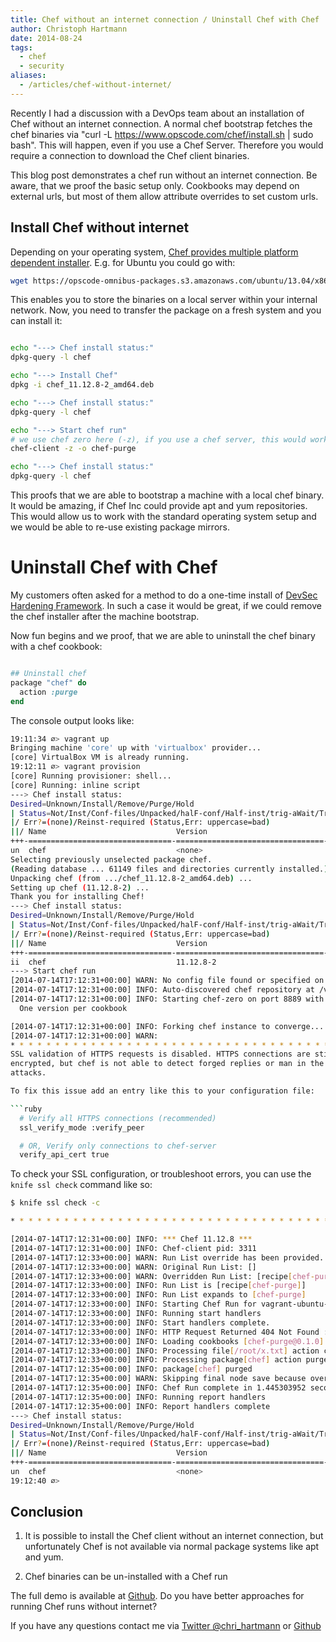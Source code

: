 ```yaml
---
title: Chef without an internet connection / Uninstall Chef with Chef
author: Christoph Hartmann
date: 2014-08-24
tags:
  - chef
  - security
aliases:
  - /articles/chef-without-internet/
---
```


Recently I had a discussion with a DevOps team about an installation of Chef without an internet connection. A normal chef bootstrap fetches the chef binaries via "curl -L https://www.opscode.com/chef/install.sh | sudo bash". This will happen, even if you use a Chef Server. Therefore you would require a connection to download the Chef client binaries. 

This blog post demonstrates a chef run without an internet connection. Be aware, that we proof the basic setup only. Cookbooks may depend on external urls, but most of them allow attribute overrides to set custom urls.

## Install Chef without internet

Depending on your operating system, [Chef provides multiple platform dependent installer](http://www.getchef.com/chef/install/). E.g. for Ubuntu you could go with:

```bash
wget https://opscode-omnibus-packages.s3.amazonaws.com/ubuntu/13.04/x86_64/chef_11.12.8-2_amd64.deb
```

This enables you to store the binaries on a local server within your internal network. Now, you need to transfer the package on a fresh system and you can install it:

```bash

echo "---> Chef install status:"
dpkg-query -l chef

echo "---> Install Chef"
dpkg -i chef_11.12.8-2_amd64.deb

echo "---> Chef install status:"
dpkg-query -l chef

echo "---> Start chef run"
# we use chef zero here (-z), if you use a chef server, this would work, too
chef-client -z -o chef-purge

echo "---> Chef install status:"
dpkg-query -l chef
```

This proofs that we are able to bootstrap a machine with a local chef binary. It would be amazing, if Chef Inc could provide apt and yum repositories. This would allow us to work with the standard operating system setup and we would be able to re-use existing package mirrors.

# Uninstall Chef with Chef

My customers often asked for a method to do a one-time install of [DevSec Hardening Framework](http://dev-sec.io/). In such a case it would be great, if we could remove the chef installer after the machine bootstrap.

Now fun begins and we proof, that we are able to uninstall the chef binary with a chef cookbook:

```ruby

## Uninstall chef
package "chef" do
  action :purge
end
```

The console output looks like:
```bash
19:11:34 ∅> vagrant up
Bringing machine 'core' up with 'virtualbox' provider...
[core] VirtualBox VM is already running.
19:12:11 ∅> vagrant provision
[core] Running provisioner: shell...
[core] Running: inline script
---> Chef install status:
Desired=Unknown/Install/Remove/Purge/Hold
| Status=Not/Inst/Conf-files/Unpacked/halF-conf/Half-inst/trig-aWait/Trig-pend
|/ Err?=(none)/Reinst-required (Status,Err: uppercase=bad)
||/ Name                             Version                           Description
+++-================================-=================================-==============================================================================
un  chef                             <none>                            (no description available)
Selecting previously unselected package chef.
(Reading database ... 61149 files and directories currently installed.)
Unpacking chef (from .../chef_11.12.8-2_amd64.deb) ...
Setting up chef (11.12.8-2) ...
Thank you for installing Chef!
---> Chef install status:
Desired=Unknown/Install/Remove/Purge/Hold
| Status=Not/Inst/Conf-files/Unpacked/halF-conf/Half-inst/trig-aWait/Trig-pend
|/ Err?=(none)/Reinst-required (Status,Err: uppercase=bad)
||/ Name                             Version                           Description
+++-================================-=================================-==============================================================================
ii  chef                             11.12.8-2                         The full stack of chef
---> Start chef run
[2014-07-14T17:12:31+00:00] WARN: No config file found or specified on command line, using command line options.
[2014-07-14T17:12:31+00:00] INFO: Auto-discovered chef repository at /vagrant
[2014-07-14T17:12:31+00:00] INFO: Starting chef-zero on port 8889 with repository at repository at /vagrant
  One version per cookbook

[2014-07-14T17:12:31+00:00] INFO: Forking chef instance to converge...
[2014-07-14T17:12:31+00:00] WARN: 
* * * * * * * * * * * * * * * * * * * * * * * * * * * * * * * * * * * * * * * * 
SSL validation of HTTPS requests is disabled. HTTPS connections are still
encrypted, but chef is not able to detect forged replies or man in the middle
attacks.

To fix this issue add an entry like this to your configuration file:

```ruby
  # Verify all HTTPS connections (recommended)
  ssl_verify_mode :verify_peer

  # OR, Verify only connections to chef-server
  verify_api_cert true
```

To check your SSL configuration, or troubleshoot errors, you can use the
`knife ssl check` command like so:

```bash
$ knife ssl check -c 

* * * * * * * * * * * * * * * * * * * * * * * * * * * * * * * * * * * * * * * * 

[2014-07-14T17:12:31+00:00] INFO: *** Chef 11.12.8 ***
[2014-07-14T17:12:31+00:00] INFO: Chef-client pid: 3311
[2014-07-14T17:12:33+00:00] WARN: Run List override has been provided.
[2014-07-14T17:12:33+00:00] WARN: Original Run List: []
[2014-07-14T17:12:33+00:00] WARN: Overridden Run List: [recipe[chef-purge]]
[2014-07-14T17:12:33+00:00] INFO: Run List is [recipe[chef-purge]]
[2014-07-14T17:12:33+00:00] INFO: Run List expands to [chef-purge]
[2014-07-14T17:12:33+00:00] INFO: Starting Chef Run for vagrant-ubuntu-precise-64
[2014-07-14T17:12:33+00:00] INFO: Running start handlers
[2014-07-14T17:12:33+00:00] INFO: Start handlers complete.
[2014-07-14T17:12:33+00:00] INFO: HTTP Request Returned 404 Not Found : Object not found: /reports/nodes/vagrant-ubuntu-precise-64/runs
[2014-07-14T17:12:33+00:00] INFO: Loading cookbooks [chef-purge@0.1.0]
[2014-07-14T17:12:33+00:00] INFO: Processing file[/root/x.txt] action create (chef-purge::default line 1)
[2014-07-14T17:12:33+00:00] INFO: Processing package[chef] action purge (chef-purge::default line 6)
[2014-07-14T17:12:35+00:00] INFO: package[chef] purged
[2014-07-14T17:12:35+00:00] WARN: Skipping final node save because override_runlist was given
[2014-07-14T17:12:35+00:00] INFO: Chef Run complete in 1.445303952 seconds
[2014-07-14T17:12:35+00:00] INFO: Running report handlers
[2014-07-14T17:12:35+00:00] INFO: Report handlers complete
---> Chef install status:
Desired=Unknown/Install/Remove/Purge/Hold
| Status=Not/Inst/Conf-files/Unpacked/halF-conf/Half-inst/trig-aWait/Trig-pend
|/ Err?=(none)/Reinst-required (Status,Err: uppercase=bad)
||/ Name                             Version                           Description
+++-================================-=================================-==============================================================================
un  chef                             <none>                            (no description available)
19:12:40 ∅>
```

## Conclusion

1. It is possible to install the Chef client without an internet connection, but unfortunately Chef is not available via normal package systems like apt and yum. 

2. Chef binaries can be un-installed with a Chef run

The full demo is available at [Github](https://github.com/chris-rock/chef-purge-demo/). Do you have better approaches for running Chef runs without internet?

If you have any questions contact me via [Twitter @chri_hartmann](https://twitter.com/chri_hartmann) or [Github](https://github.com/chris-rock)